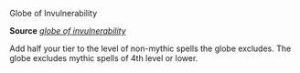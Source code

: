 Globe of Invulnerability

**Source** [_globe of invulnerability_](spells/globeOfInvulnerability#_globe-of-invulnerability)

Add half your tier to the level of non-mythic spells the globe excludes. The globe excludes mythic spells of 4th level or lower.

